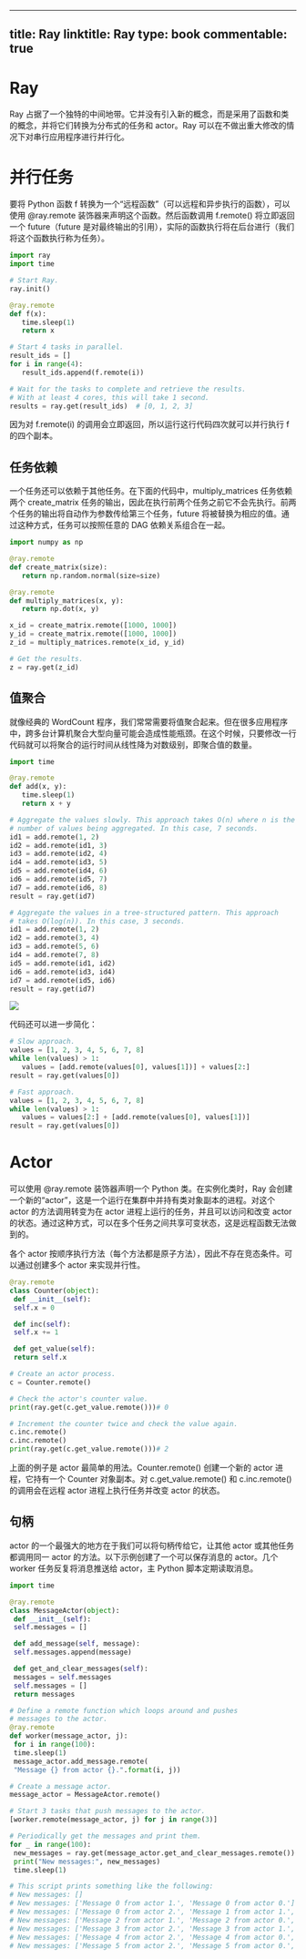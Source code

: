 
---
title: Ray
linktitle: Ray
type: book
commentable: true
---

# Ray

Ray 占据了一个独特的中间地带。它并没有引入新的概念，而是采用了函数和类的概念，并将它们转换为分布式的任务和 actor。Ray 可以在不做出重大修改的情况下对串行应用程序进行并行化。

# 并行任务

要将 Python 函数 f 转换为一个“远程函数”（可以远程和异步执行的函数），可以使用 @ray.remote 装饰器来声明这个函数。然后函数调用 f.remote() 将立即返回一个 future（future 是对最终输出的引用），实际的函数执行将在后台进行（我们将这个函数执行称为任务）。

```py
import ray
import time

# Start Ray.
ray.init()

@ray.remote
def f(x):
   time.sleep(1)
   return x

# Start 4 tasks in parallel.
result_ids = []
for i in range(4):
   result_ids.append(f.remote(i))

# Wait for the tasks to complete and retrieve the results.
# With at least 4 cores, this will take 1 second.
results = ray.get(result_ids)  # [0, 1, 2, 3]
```

因为对 f.remote(i) 的调用会立即返回，所以运行这行代码四次就可以并行执行 f 的四个副本。

## 任务依赖

一个任务还可以依赖于其他任务。在下面的代码中，multiply_matrices 任务依赖两个 create_matrix 任务的输出，因此在执行前两个任务之前它不会先执行。前两个任务的输出将自动作为参数传给第三个任务，future 将被替换为相应的值。通过这种方式，任务可以按照任意的 DAG 依赖关系组合在一起。

```py
import numpy as np

@ray.remote
def create_matrix(size):
   return np.random.normal(size=size)

@ray.remote
def multiply_matrices(x, y):
   return np.dot(x, y)

x_id = create_matrix.remote([1000, 1000])
y_id = create_matrix.remote([1000, 1000])
z_id = multiply_matrices.remote(x_id, y_id)

# Get the results.
z = ray.get(z_id)
```

## 值聚合

就像经典的 WordCount 程序，我们常常需要将值聚合起来。但在很多应用程序中，跨多台计算机聚合大型向量可能会造成性能瓶颈。在这个时候，只要修改一行代码就可以将聚合的运行时间从线性降为对数级别，即聚合值的数量。

```py
import time

@ray.remote
def add(x, y):
   time.sleep(1)
   return x + y

# Aggregate the values slowly. This approach takes O(n) where n is the
# number of values being aggregated. In this case, 7 seconds.
id1 = add.remote(1, 2)
id2 = add.remote(id1, 3)
id3 = add.remote(id2, 4)
id4 = add.remote(id3, 5)
id5 = add.remote(id4, 6)
id6 = add.remote(id5, 7)
id7 = add.remote(id6, 8)
result = ray.get(id7)

# Aggregate the values in a tree-structured pattern. This approach
# takes O(log(n)). In this case, 3 seconds.
id1 = add.remote(1, 2)
id2 = add.remote(3, 4)
id3 = add.remote(5, 6)
id4 = add.remote(7, 8)
id5 = add.remote(id1, id2)
id6 = add.remote(id3, id4)
id7 = add.remote(id5, id6)
result = ray.get(id7)
```

![](https://ww1.sinaimg.cn/large/007rAy9hgy1g0egpe5ntnj30q20akdgs.jpg)

代码还可以进一步简化：

```py
# Slow approach.
values = [1, 2, 3, 4, 5, 6, 7, 8]
while len(values) > 1:
   values = [add.remote(values[0], values[1])] + values[2:]
result = ray.get(values[0])

# Fast approach.
values = [1, 2, 3, 4, 5, 6, 7, 8]
while len(values) > 1:
   values = values[2:] + [add.remote(values[0], values[1])]
result = ray.get(values[0])
```

# Actor

可以使用 @ray.remote 装饰器声明一个 Python 类。在实例化类时，Ray 会创建一个新的“actor”，这是一个运行在集群中并持有类对象副本的进程。对这个 actor 的方法调用转变为在 actor 进程上运行的任务，并且可以访问和改变 actor 的状态。通过这种方式，可以在多个任务之间共享可变状态，这是远程函数无法做到的。

各个 actor 按顺序执行方法（每个方法都是原子方法），因此不存在竞态条件。可以通过创建多个 actor 来实现并行性。

```py
@ray.remote
class Counter(object):
 def __init__(self):
 self.x = 0

 def inc(self):
 self.x += 1

 def get_value(self):
 return self.x

# Create an actor process.
c = Counter.remote()

# Check the actor's counter value.
print(ray.get(c.get_value.remote()))# 0

# Increment the counter twice and check the value again.
c.inc.remote()
c.inc.remote()
print(ray.get(c.get_value.remote()))# 2
```

上面的例子是 actor 最简单的用法。Counter.remote() 创建一个新的 actor 进程，它持有一个 Counter 对象副本。对 c.get_value.remote() 和 c.inc.remote() 的调用会在远程 actor 进程上执行任务并改变 actor 的状态。

## 句柄

actor 的一个最强大的地方在于我们可以将句柄传给它，让其他 actor 或其他任务都调用同一 actor 的方法。以下示例创建了一个可以保存消息的 actor。几个 worker 任务反复将消息推送给 actor，主 Python 脚本定期读取消息。

```py
import time

@ray.remote
class MessageActor(object):
 def __init__(self):
 self.messages = []

 def add_message(self, message):
 self.messages.append(message)

 def get_and_clear_messages(self):
 messages = self.messages
 self.messages = []
 return messages

# Define a remote function which loops around and pushes
# messages to the actor.
@ray.remote
def worker(message_actor, j):
 for i in range(100):
 time.sleep(1)
 message_actor.add_message.remote(
 "Message {} from actor {}.".format(i, j))

# Create a message actor.
message_actor = MessageActor.remote()

# Start 3 tasks that push messages to the actor.
[worker.remote(message_actor, j) for j in range(3)]

# Periodically get the messages and print them.
for _ in range(100):
 new_messages = ray.get(message_actor.get_and_clear_messages.remote())
 print("New messages:", new_messages)
 time.sleep(1)

# This script prints something like the following:
# New messages: []
# New messages: ['Message 0 from actor 1.', 'Message 0 from actor 0.']
# New messages: ['Message 0 from actor 2.', 'Message 1 from actor 1.', 'Message 1 from actor 0.', 'Message 1 from actor 2.']
# New messages: ['Message 2 from actor 1.', 'Message 2 from actor 0.', 'Message 2 from actor 2.']
# New messages: ['Message 3 from actor 2.', 'Message 3 from actor 1.', 'Message 3 from actor 0.']
# New messages: ['Message 4 from actor 2.', 'Message 4 from actor 0.', 'Message 4 from actor 1.']
# New messages: ['Message 5 from actor 2.', 'Message 5 from actor 0.', 'Message 5 from actor 1.']
```

    